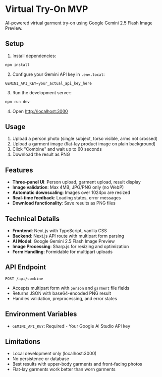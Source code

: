 # Virtual Try-On MVP

AI-powered virtual garment try-on using Google Gemini 2.5 Flash Image Preview.

## Setup

1. Install dependencies:
```bash
npm install
```

2. Configure your Gemini API key in `.env.local`:
```
GEMINI_API_KEY=your_actual_api_key_here
```

3. Run the development server:
```bash
npm run dev
```

4. Open [http://localhost:3000](http://localhost:3000)

## Usage

1. Upload a person photo (single subject, torso visible, arms not crossed)
2. Upload a garment image (flat-lay product image on plain background)
3. Click "Combine" and wait up to 60 seconds
4. Download the result as PNG

## Features

- **Three-panel UI**: Person upload, garment upload, result display
- **Image validation**: Max 4MB, JPG/PNG only (no WebP)
- **Automatic downscaling**: Images over 1024px are resized
- **Real-time feedback**: Loading states, error messages
- **Download functionality**: Save results as PNG files

## Technical Details

- **Frontend**: Next.js with TypeScript, vanilla CSS
- **Backend**: Next.js API route with multipart form parsing
- **AI Model**: Google Gemini 2.5 Flash Image Preview
- **Image Processing**: Sharp.js for resizing and optimization
- **Form Handling**: Formidable for multipart uploads

## API Endpoint

`POST /api/combine`
- Accepts multipart form with `person` and `garment` file fields
- Returns JSON with base64-encoded PNG result
- Handles validation, preprocessing, and error states

## Environment Variables

- `GEMINI_API_KEY`: Required - Your Google AI Studio API key

## Limitations

- Local development only (localhost:3000)
- No persistence or database
- Best results with upper-body garments and front-facing photos
- Flat-lay garments work better than worn garments